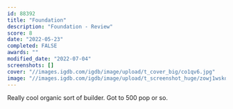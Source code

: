 ```yaml
---
id: 88392
title: "Foundation"
description: "Foundation - Review"
score: 8
date: "2022-05-23"
completed: FALSE
awards: ""
modified_date: "2022-07-04"
screenshots: []
cover: "//images.igdb.com/igdb/image/upload/t_cover_big/co1qv6.jpg"
image: "//images.igdb.com/igdb/image/upload/t_screenshot_huge/zowj1wskdcsggdlvahoa.jpg"
---
```

Really cool organic sort of builder. Got to 500 pop or so.
